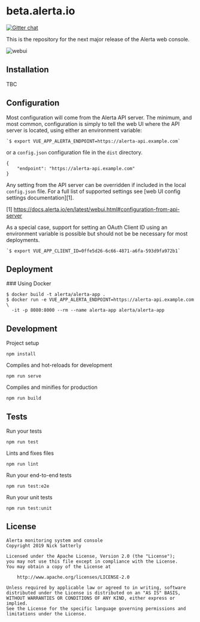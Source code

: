 beta.alerta.io
==============

[![Gitter chat](https://badges.gitter.im/alerta/chat.png)](https://gitter.im/alerta/chat)

This is the repository for the next major release of the Alerta web console.

![webui](/docs/images/alerta-webui-v7-beta1.png?raw=true&v=1)

Installation
-------------

TBC 

Configuration
-------------

Most configuration will come from the Alerta API server. The minimum,
and most common, configuration is simply to tell the web UI where the
API server is located, using either an environment variable:

    `$ export VUE_APP_ALERTA_ENDPOINT=https://alerta-api.example.com`

or a `config.json` configuration file in the `dist` directory.

    {
        "endpoint": "https://alerta-api.example.com"
    }

Any setting from the API server can be overridden if included in
the local `config.json` file. For a full list of supported settings
see [web UI config settings documentation][1].

[1] https://docs.alerta.io/en/latest/webui.html#configuration-from-api-server

As a special case, support for setting an OAuth Client ID using an
environment variable is possible but should not be be necessary for
most deployments.

    `$ export VUE_APP_CLIENT_ID=0ffe5d26-6c66-4871-a6fa-593d9fa972b1`

Deployment
----------

### Using Docker

    $ docker build -t alerta/alerta-app .
    $ docker run -e VUE_APP_ALERTA_ENDPOINT=https://alerta-api.example.com \
      -it -p 8080:8000 --rm --name alerta-app alerta/alerta-app

Development
-----------

Project setup
```
npm install
```

Compiles and hot-reloads for development
```
npm run serve
```

Compiles and minifies for production
```
npm run build
```

Tests
-----

Run your tests
```
npm run test
```

Lints and fixes files
```
npm run lint
```

Run your end-to-end tests
```
npm run test:e2e
```

Run your unit tests
```
npm run test:unit
```

License
-------

    Alerta monitoring system and console
    Copyright 2019 Nick Satterly

    Licensed under the Apache License, Version 2.0 (the "License");
    you may not use this file except in compliance with the License.
    You may obtain a copy of the License at

        http://www.apache.org/licenses/LICENSE-2.0

    Unless required by applicable law or agreed to in writing, software
    distributed under the License is distributed on an "AS IS" BASIS,
    WITHOUT WARRANTIES OR CONDITIONS OF ANY KIND, either express or implied.
    See the License for the specific language governing permissions and
    limitations under the License.
